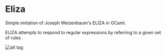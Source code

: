 # Eliza
Simple imitation of Joseph Weizenbaum's ELIZA in OCaml. 

ELIZA attempts to respond to regular expressions by referring to a given set of rules .

![alt tag](http://i.imgur.com/1tGbQv1.png?1)
